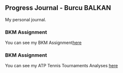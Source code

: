 ## Progress Journal - Burcu BALKAN

My personal journal.

### BKM Assignment
You can see my BKM Assignment[here](https://pjournal.github.io/mef03-balkanburcu/BKM.html)

### BKM Assignment
You can see my ATP Tennis Tournaments Analyses [here](https://pjournal.github.io/mef03-balkanburcu/ATP_tennis.html)
